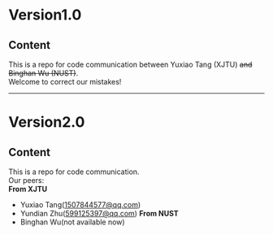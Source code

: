Version1.0
=================
Content
-----------------
This is a repo for code communication between Yuxiao Tang (XJTU) ~~and Binghan Wu (NUST)~~.  
Welcome to correct our mistakes!
***
Version2.0
=================
Content
-----------------
This is a repo for code communication.  
Our peers:  
**From XJTU**  
* Yuxiao Tang(1507844577@qq.com)
* Yundian Zhu(599125397@qq.com)
__From NUST__  
* Binghan Wu(not available now)